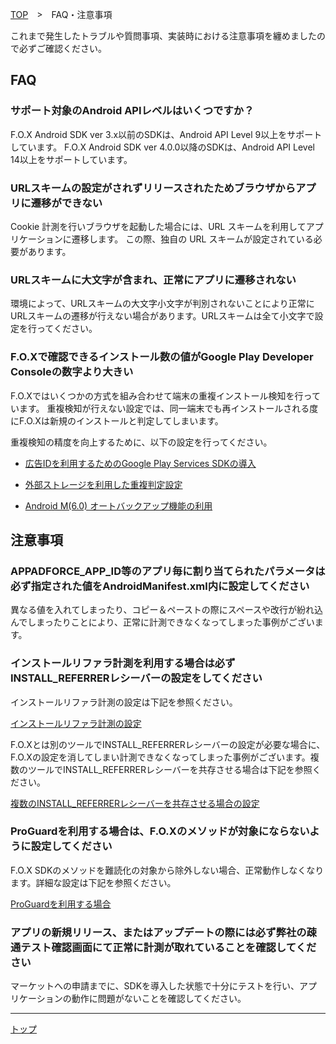[TOP](../../README.md)　>　FAQ・注意事項

これまで発生したトラブルや質問事項、実装時における注意事項を纏めましたので必ずご確認ください。

## FAQ

### サポート対象のAndroid APIレベルはいくつですか？

F.O.X Android SDK ver 3.x以前のSDKは、Android API Level 9以上をサポートしています。
F.O.X Android SDK ver 4.0.0以降のSDKは、Android API Level 14以上をサポートしています。

### URLスキームの設定がされずリリースされたためブラウザからアプリに遷移ができない

Cookie 計測を行いブラウザを起動した場合には、URL スキームを利用してアプリケーションに遷移します。 この際、独自の URL スキームが設定されている必要があります。

### URLスキームに大文字が含まれ、正常にアプリに遷移されない

環境によって、URLスキームの大文字小文字が判別されないことにより正常に URLスキームの遷移が行えない場合があります。URLスキームは全て小文字で設定を行ってください。

### F.O.Xで確認できるインストール数の値がGoogle Play Developer Consoleの数字より大きい

F.O.Xではいくつかの方式を組み合わせて端末の重複インストール検知を行っています。
重複検知が行えない設定では、同一端末でも再インストールされる度にF.O.Xは新規のインストールと判定してしまいます。

重複検知の精度を向上するために、以下の設定を行ってください。

* [広告IDを利用するためのGoogle Play Services SDKの導入](../google_play_services/README.md)

* [外部ストレージを利用した重複判定設定](../external_storage/README.md)

* [Android M(6.0) オートバックアップ機能の利用](../auto_backup/README.md)


## 注意事項

### APPADFORCE_APP_ID等のアプリ毎に割り当てられたパラメータは必ず指定された値をAndroidManifest.xml内に設定してください

異なる値を入れてしまったり、コピー＆ペーストの際にスペースや改行が紛れ込んでしまったりことにより、正常に計測できなくなってしまった事例がございます。

### インストールリファラ計測を利用する場合は必ずINSTALL_REFERRERレシーバーの設定をしてください

インストールリファラ計測の設定は下記を参照ください。

[インストールリファラ計測の設定](../../README.md#インストールリファラ計測の設定)

F.O.Xとは別のツールでINSTALL_REFERRERレシーバーの設定が必要な場合に、F.O.Xの設定を消してしまい計測できなくなってしまった事例がございます。複数のツールでINSTALL_REFERRERレシーバーを共存させる場合は下記を参照ください。

[複数のINSTALL_REFERRERレシーバーを共存させる場合の設定](../install_referrer/README.md)

### ProGuardを利用する場合は、F.O.Xのメソッドが対象にならないように設定してください

F.O.X SDKのメソッドを難読化の対象から除外しない場合、正常動作しなくなります。詳細な設定は下記を参照ください。

[ProGuardを利用する場合](../../README.md#6-proguardを利用する場合)

### アプリの新規リリース、またはアップデートの際には必ず弊社の疎通テスト確認画面にて正常に計測が取れていることを確認してください

マーケットへの申請までに、SDKを導入した状態で十分にテストを行い、アプリケーションの動作に問題がないことを確認してください。

---
[トップ](../../README.md)

